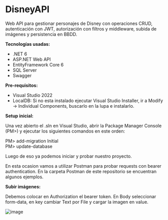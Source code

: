 # DisneyAPI

Web API para gestionar personajes de Disney con operaciones CRUD, autenticación con JWT, autorización con filtros y middleware, subida de imágenes y persistencia en BBDD. 

**Tecnologías usadas:**

- .NET 6
- ASP.NET Web API
- EntityFramework Core 6
- SQL Server
- Swagger

**Pre-requisitos:**
- Visual Studio 2022
- LocalDB:
    Si no esta instalado ejecutar Visual Studio Installer, ir a Modify -> Individual Components, buscarlo en la lupa e instalarlo.

**Setup inicial:**

Una vez abierto el .sln en Visual Studio, abrir la Package Manager Console (PM>) y ejecutar los siguientes comandos en este orden:

PM> add-migration Initial \
PM> update-database

Luego de eso ya podemos iniciar y probar nuestro proyecto.

En esta ocasion vamos a utilizar Postman para probar requests con bearer authentication. En la carpeta Postman de este repositorio se encuentran algunos ejemplos.

**Subir imágenes:**

Debemos colocar en Authorization el bearer token. En Body seleccionar form-data, en key cambiar Text por File y cargar la imagen en value.

![image](https://user-images.githubusercontent.com/38809423/182511766-d95a4ca8-b516-40ba-af60-b674fd30ed38.png)

